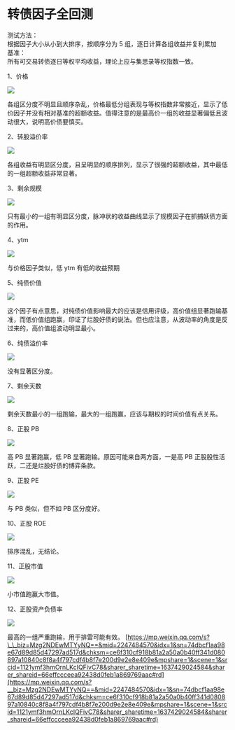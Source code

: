 # 转债因子全回测
测试方法：  
根据因子大小从小到大排序，按顺序分为 5 组，逐日计算各组收益并复利累加  
基准：  
所有可交易转债逐日等权平均收益，理论上应与集思录等权指数一致。

1、价格

![](https://mmbiz.qpic.cn/mmbiz_png/ADF4qbsm8iaA3cFB0iaZTKHuNtv6udFYdSvuX3a6uibibcxh7GXznAfib0KOya32O4DOUcJaRgaogrPGT7JpcsXnswA/640?wx_fmt=png)

各组区分度不明显且顺序杂乱，价格最低分组表现与等权指数非常接近，显示了低价因子并没有相对基准的超额收益。值得注意的是最高价一组的收益显著偏低且波动很大，说明高价债要慎买。

2、转股溢价率

![](https://mmbiz.qpic.cn/mmbiz_png/ADF4qbsm8iaA3cFB0iaZTKHuNtv6udFYdSOxHHd7F9MbIKUIRVjkRKVT22RMiaJvTibI1lDQrLUI2Cy0O75fDVrbxQ/640?wx_fmt=png)

各组收益有明显区分度，且呈明显的顺序排列，显示了很强的超额收益，其中最低的一组超额收益非常显著。

3、剩余规模

![](https://mmbiz.qpic.cn/mmbiz_png/ADF4qbsm8iaA3cFB0iaZTKHuNtv6udFYdSundJk7lic0UYjEMmVyULq7ClnRvbaWzz9c2US2bbkYFXUjeib7icfPdMA/640?wx_fmt=png)

只有最小的一组有明显区分度，脉冲状的收益曲线显示了规模因子在抓捕妖债方面的作用。

4、ytm  

![](https://mmbiz.qpic.cn/mmbiz_png/ADF4qbsm8iaDRcXLSxiaDiavLNBLjwvc2H5rD4VhyzWoM5AmvRicohnSddH0ZMYaXtlLcnVdDAg1TY7GWXAT6iaJzQA/640?wx_fmt=png)

与价格因子类似，低 ytm 有低的收益预期  

5、纯债价值  

![](https://mmbiz.qpic.cn/mmbiz_png/ADF4qbsm8iaDRcXLSxiaDiavLNBLjwvc2H5FZy0UTsdIzbls35hyofC4z0LUcNuS02eU2ZlngqsSAnX3zzUwRiaiaxw/640?wx_fmt=png)

这个因子有点意思，对纯债价值影响最大的应该是信用评级，高价值组显著跑输基准，而低价值组跑赢，印证了烂股好债的说法。但也应注意，从波动率的角度是反过来的，高价值组波动明显最小。  

6、纯债溢价率  

![](https://mmbiz.qpic.cn/mmbiz_png/ADF4qbsm8iaDRcXLSxiaDiavLNBLjwvc2H5mXzibJFjDO8NEnRuGjibHoyofwUyNF7FIMY0VnsdImo0iaAhloq3RCFSw/640?wx_fmt=png)

没有显著区分度。  

7、剩余天数  

![](https://mmbiz.qpic.cn/mmbiz_png/ADF4qbsm8iaDRcXLSxiaDiavLNBLjwvc2H5qQWV2q0fWMFkSmxoB7A4l0BFnVibCImUVREv19VsV50uec8kukZZhicg/640?wx_fmt=png)

剩余天数最小的一组跑输，最大的一组跑赢，应该与期权的时间价值有点关系。  

8、正股 PB

![](https://mmbiz.qpic.cn/mmbiz_png/ADF4qbsm8iaDRcXLSxiaDiavLNBLjwvc2H5z4JnRvibsNSMDAhQIv8P24ibq66xq6OQ7OKicbYv2jhiagBR9aXejY3sTQ/640?wx_fmt=png)

高 PB 显著跑赢，低 PB 显著跑输。原因可能来自两方面，一是高 PB 正股股性活跃，二还是烂股好债的博弈条款。  

9、正股 PE  

![](https://mmbiz.qpic.cn/mmbiz_png/ADF4qbsm8iaDRcXLSxiaDiavLNBLjwvc2H54N3ehqkhvPTIb6SQnRFOiajVW5zBr1uVGic0Gjicm5ThuoT2oOtqFx4PA/640?wx_fmt=png)

与 PB 类似，但不如 PB 区分度好。  

10、正股 ROE  

![](https://mmbiz.qpic.cn/mmbiz_png/ADF4qbsm8iaDRcXLSxiaDiavLNBLjwvc2H5dxfibEIEMPztOOYr426mVnFrIHlMNspmkbVicodO0TmWBKBwCH2oDO5A/640?wx_fmt=png)

排序混乱，无结论。

11、正股市值  

![](https://mmbiz.qpic.cn/mmbiz_png/ADF4qbsm8iaDRcXLSxiaDiavLNBLjwvc2H5zOQUkqZ7k8MmnmonHpxSiav7GXMjNmQh60hpZSmoUPa6235KA8XrzUQ/640?wx_fmt=png)

小市值跑赢大市值。  

12、正股资产负债率  

![](https://mmbiz.qpic.cn/mmbiz_png/ADF4qbsm8iaDRcXLSxiaDiavLNBLjwvc2H5dMFkXpB0Xdksesxz2tPkOmNjbQWjWJFZMFYRjfFKYEgBZ2tpeAfiaRQ/640?wx_fmt=png)

最高的一组严重跑输，用于排雷可能有效。 
 [https://mp.weixin.qq.com/s?\_\_biz=Mzg2NDEwMTYyNQ==&mid=2247484570&idx=1&sn=74dbcf1aa98e67d89d85d47297ad517d&chksm=ce6f310cf918b81a2a50a0b40ff341d080897a10840c8f8a4f797cdf4b8f7e200d9e2e8e409e&mpshare=1&scene=1&srcid=1121ymf3hmOrnLKcIQFivC78&sharer_sharetime=1637429024584&sharer_shareid=66effccceea92438d0feb1a869769aac#rd](https://mp.weixin.qq.com/s?__biz=Mzg2NDEwMTYyNQ==&mid=2247484570&idx=1&sn=74dbcf1aa98e67d89d85d47297ad517d&chksm=ce6f310cf918b81a2a50a0b40ff341d080897a10840c8f8a4f797cdf4b8f7e200d9e2e8e409e&mpshare=1&scene=1&srcid=1121ymf3hmOrnLKcIQFivC78&sharer_sharetime=1637429024584&sharer_shareid=66effccceea92438d0feb1a869769aac#rd)
